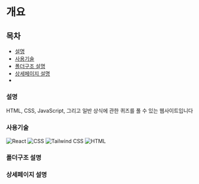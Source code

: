 # 개요

## 목차
- [설명](#설명)
- [사용기술](#사용-기술)
- [폴더구조 설명](#폴더구조-설명)
- [상세페이지 설명](#상세페이지-설명)
- 
### 설명
HTML, CSS, JavaScript, 그리고 일반 상식에 관한 퀴즈를 풀 수 있는 웹사이트입니다

### 사용기술
![React](https://img.shields.io/badge/react-61DAFB?style=for-the-badge&logo=react&logoColor=white)
![CSS](https://img.shields.io/badge/css-1572B6?style=for-the-badge&logo=css3&logoColor=white)
![Tailwind CSS](https://img.shields.io/badge/tailwindcss-38B2AC?style=for-the-badge&logo=tailwind-css&logoColor=white)
![HTML](https://img.shields.io/badge/html-E34F26?style=for-the-badge&logo=html5&logoColor=white)

### 폴더구조 설명


### 상세페이지 설명
